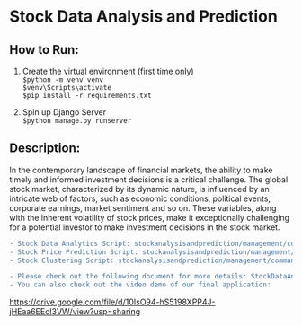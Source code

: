 # Stock Data Analysis and Prediction

## How to Run:
1. Create the virtual environment (first time only) \
`$python -m venv venv` \
`$venv\Scripts\activate` \
`$pip install -r requirements.txt` 

2. Spin up Django Server \
`$python manage.py runserver`

## Description:
In the contemporary landscape of financial markets, the ability to make timely and informed
investment decisions is a critical challenge. The global stock market, characterized by its
dynamic nature, is influenced by an intricate web of factors, such as economic conditions,
political events, corporate earnings, market sentiment and so on. These variables, along with
the inherent volatility of stock prices, make it exceptionally challenging for a potential investor
to make investment decisions in the stock market.

```diff
- Stock Data Analytics Script: stockanalysisandprediction/management/commands/find_analytics.py
- Stock Price Prediction Script: stockanalysisandprediction/management/commands/train_prediction_model.py
- Stock Clustering Script: stockanalysisandprediction/management/commands/use_intel.py

- Please check out the following document for more details: StockDataAnalysisAndPrediction.pdf
- You can also check out the video demo of our final application:
```
https://drive.google.com/file/d/10IsO94-hS5198XPP4J-jHEaa6EEol3VW/view?usp=sharing
